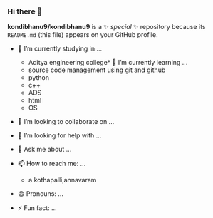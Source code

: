 ### Hi there 👋


**kondibhanu9/kondibhanu9** is a ✨ _special_ ✨ repository because its `README.md` (this file) appears on your GitHub profile.

- 🔭 I’m currently studying in ...
     * Aditya engineering college*
   🌱 I’m currently learning ...
     * source code management using git and github
     * python
     * c++
     * ADS
     * html
     * OS
- 👯 I’m looking to collaborate on ...
- 🤔 I’m looking for help with ...
     
- 💬 Ask me about ...
- 📫 How to reach me: ...
    * a.kothapalli,annavaram
- 😄 Pronouns: ...
- ⚡ Fun fact: ...

